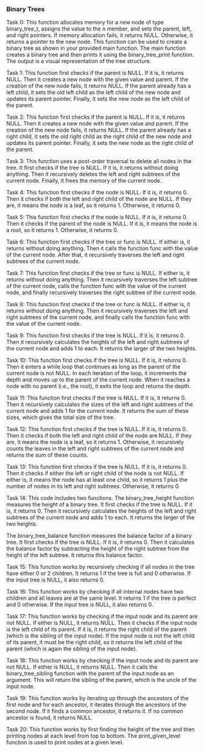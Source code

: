 ### Binary Trees

Task 0: This function allocates memory for a new node of type binary_tree_t, assigns the value to the n member, and sets the parent, left, and right pointers. If memory allocation fails, it returns NULL. Otherwise, it returns a pointer to the new node. This function can be used to create a binary tree as shown in your provided main function. The main function creates a binary tree and then prints it using the binary_tree_print function. The output is a visual representation of the tree structure.

Task 1: This function first checks if the parent is NULL. If it is, it returns NULL. Then it creates a new node with the given value and parent. If the creation of the new node fails, it returns NULL. If the parent already has a left child, it sets the old left child as the left child of the new node and updates its parent pointer. Finally, it sets the new node as the left child of the parent.

Task 2: This function first checks if the parent is NULL. If it is, it returns NULL. Then it creates a new node with the given value and parent. If the creation of the new node fails, it returns NULL. If the parent already has a right child, it sets the old right child as the right child of the new node and updates its parent pointer. Finally, it sets the new node as the right child of the parent.

Task 3: This function uses a post-order traversal to delete all nodes in the tree. It first checks if the tree is NULL. If it is, it returns without doing anything. Then it recursively deletes the left and right subtrees of the current node. Finally, it frees the memory of the current node.

Task 4: This function first checks if the node is NULL. If it is, it returns 0. Then it checks if both the left and right child of the node are NULL. If they are, it means the node is a leaf, so it returns 1. Otherwise, it returns 0.

Task 5: This function first checks if the node is NULL. If it is, it returns 0. Then it checks if the parent of the node is NULL. If it is, it means the node is a root, so it returns 1. Otherwise, it returns 0.

Task 6: This function first checks if the tree or func is NULL. If either is, it returns without doing anything. Then it calls the function func with the value of the current node. After that, it recursively traverses the left and right subtrees of the current node.

Task 7: This function first checks if the tree or func is NULL. If either is, it returns without doing anything. Then it recursively traverses the left subtree of the current node, calls the function func with the value of the current node, and finally recursively traverses the right subtree of the current node.

Task 8: This function first checks if the tree or func is NULL. If either is, it returns without doing anything. Then it recursively traverses the left and right subtrees of the current node, and finally calls the function func with the value of the current node.

Task 9: This function first checks if the tree is NULL. If it is, it returns 0. Then it recursively calculates the heights of the left and right subtrees of the current node and adds 1 to each. It returns the larger of the two heights.

Task 10: This function first checks if the tree is NULL. If it is, it returns 0. Then it enters a while loop that continues as long as the parent of the current node is not NULL. In each iteration of the loop, it increments the depth and moves up to the parent of the current node. When it reaches a node with no parent (i.e., the root), it exits the loop and returns the depth.

Task 11: This function first checks if the tree is NULL. If it is, it returns 0. Then it recursively calculates the sizes of the left and right subtrees of the current node and adds 1 for the current node. It returns the sum of these sizes, which gives the total size of the tree.

Task 12: This function first checks if the tree is NULL. If it is, it returns 0. Then it checks if both the left and right child of the node are NULL. If they are, it means the node is a leaf, so it returns 1. Otherwise, it recursively counts the leaves in the left and right subtrees of the current node and returns the sum of these counts.

Task 13: This function first checks if the tree is NULL. If it is, it returns 0. Then it checks if either the left or right child of the node is not NULL. If either is, it means the node has at least one child, so it returns 1 plus the number of nodes in its left and right subtrees. Otherwise, it returns 0.

Task 14: This code includes two functions. The binary_tree_height function measures the height of a binary tree. It first checks if the tree is NULL. If it is, it returns 0. Then it recursively calculates the heights of the left and right subtrees of the current node and adds 1 to each. It returns the larger of the two heights.

The binary_tree_balance function measures the balance factor of a binary tree. It first checks if the tree is NULL. If it is, it returns 0. Then it calculates the balance factor by subtracting the height of the right subtree from the height of the left subtree. It returns this balance factor.


Task 15:  This function works by recursively checking if all nodes in the tree have either 0 or 2 children. It returns 1 if the tree is full and 0 otherwise. If the input tree is NULL, it also returns 0.

Task 16: This function works by checking if all internal nodes have two children and all leaves are at the same level. It returns 1 if the tree is perfect and 0 otherwise. If the input tree is NULL, it also returns 0.

Task 17: This function works by checking if the input node and its parent are not NULL. If either is NULL, it returns NULL. Then it checks if the input node is the left child of its parent. If it is, it returns the right child of the parent (which is the sibling of the input node). If the input node is not the left child of its parent, it must be the right child, so it returns the left child of the parent (which is again the sibling of the input node).

Task 18: This function works by checking if the input node and its parent are not NULL. If either is NULL, it returns NULL. Then it calls the binary_tree_sibling function with the parent of the input node as an argument. This will return the sibling of the parent, which is the uncle of the input node.

Task 19: This function works by iterating up through the ancestors of the first node and for each ancestor, it iterates through the ancestors of the second node. If it finds a common ancestor, it returns it. If no common ancestor is found, it returns NULL.

Task 20: This function works by first finding the height of the tree and then printing nodes at each level from top to bottom. The print_given_level function is used to print nodes at a given level.
